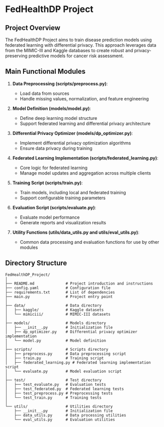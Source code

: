 # FedHealthDP Project

## Project Overview

The FedHealthDP Project aims to train disease prediction models using federated learning with differential privacy. This approach leverages data from the MIMIC-III and Kaggle databases to create robust and privacy-preserving predictive models for cancer risk assessment.

## Main Functional Modules

1. **Data Preprocessing (scripts/preprocess.py)**:
    - Load data from sources
    - Handle missing values, normalization, and feature engineering

2. **Model Definition (models/model.py)**:
    - Define deep learning model structure
    - Support federated learning and differential privacy architecture

3. **Differential Privacy Optimizer (models/dp_optimizer.py)**:
    - Implement differential privacy optimization algorithms
    - Ensure data privacy during training

4. **Federated Learning Implementation (scripts/federated_learning.py)**:
    - Core logic for federated learning
    - Manage model updates and aggregation across multiple clients

5. **Training Script (scripts/train.py)**:
    - Train models, including local and federated training
    - Support configurable training parameters

6. **Evaluation Script (scripts/evaluate.py)**:
    - Evaluate model performance
    - Generate reports and visualization results

7. **Utility Functions (utils/data_utils.py and utils/eval_utils.py)**:
    - Common data processing and evaluation functions for use by other modules

## Directory Structure

```plaintext
FedHealthDP_Project/
│
├── README.md              # Project introduction and instructions
├── config.yaml            # Configuration file
├── requirements.txt       # List of dependencies
├── main.py                # Project entry point
│
├── data/                  # Data directory
│   ├── kaggle/            # Kaggle datasets
│   └── mimiciii/          # MIMIC-III datasets
│
├── models/                # Models directory
│   ├── __init__.py        # Initialization file
│   ├── dp_optimizer.py    # Differential privacy optimizer implementation
│   └── model.py           # Model definition
│
├── scripts/               # Scripts directory
│   ├── preprocess.py      # Data preprocessing script
│   ├── train.py           # Training script
│   ├── federated_learning.py # Federated learning implementation script
│   └── evaluate.py        # Model evaluation script
│
├── test/                  # Test directory
│   ├── test_evaluate.py   # Evaluation tests
│   ├── test_federated.py  # Federated learning tests
│   ├── test_preprocess.py # Preprocessing tests
│   └── test_train.py      # Training tests
│
└── utils/                 # Utilities directory
    ├── __init__.py        # Initialization file
    ├── data_utils.py      # Data processing utilities
    └── eval_utils.py      # Evaluation utilities

